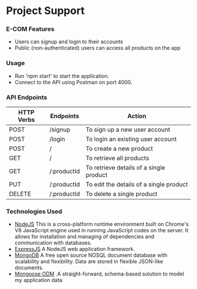# Project Support


### E-COM Features
* Users can signup and login to their accounts
* Public (non-authenticated) users can access all products on the app

### Usage
* Run 'npm start' to start the application.
* Connect to the API using Postman on port 4000.
### API Endpoints
| HTTP Verbs | Endpoints | Action |
| --- | --- | --- |
| POST | /signup | To sign up a new user account |
| POST | /login | To login an existing user account |
| POST | / | To create a new product|
| GET | /| To retrieve all products |
| GET | /:productId | To retrieve details of a single product |
| PUT | /:productId | To edit the details of a single product |
| DELETE | /:productId | To delete a single product|


### Technologies Used
* [NodeJS](https://nodejs.org/) This is a cross-platform runtime environment built on Chrome's V8 JavaScript engine used in running JavaScript codes on the server. It allows for installation and managing of dependencies and communication with databases.
* [ExpressJS](https://www.expresjs.org/) A NodeJS web application framework.
* [MongoDB](https://www.mongodb.com/) A free open source NOSQL document database with scalability and flexibility. Data are stored in flexible JSON-like documents.
* [Mongoose ODM](https://mongoosejs.com/) .A straight-forward, schema-based solution to model my application data
